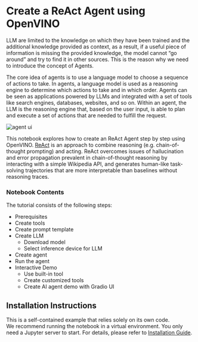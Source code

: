 # Create a ReAct Agent using OpenVINO

LLM are limited to the knowledge on which they have been trained and the additional knowledge provided as context, as a result, if a useful piece of information is missing the provided knowledge, the model cannot “go around” and try to find it in other sources. This is the reason why we need to introduce the concept of Agents.

The core idea of agents is to use a language model to choose a sequence of actions to take. In agents, a language model is used as a reasoning engine to determine which actions to take and in which order. Agents can be seen as applications powered by LLMs and integrated with a set of tools like search engines, databases, websites, and so on. Within an agent, the LLM is the reasoning engine that, based on the user input, is able to plan and execute a set of actions that are needed to fulfill the request.

![agent ui](https://github.com/openvinotoolkit/openvino_notebooks/assets/91237924/2abb2389-e612-4599-82c6-64cdac259120)

This notebook explores how to create an ReAct Agent step by step using OpenVINO. [ReAct](https://arxiv.org/abs/2210.03629) is an approach to combine reasoning (e.g. chain-of-thought prompting) and acting. ReAct overcomes issues of hallucination and error propagation prevalent in chain-of-thought reasoning by interacting with a simple Wikipedia API, and generates human-like task-solving trajectories that are more interpretable than baselines without reasoning traces. 


### Notebook Contents

The tutorial consists of the following steps:

- Prerequisites
- Create tools
- Create prompt template
- Create LLM
  - Download model
  - Select inference device for LLM
- Create agent
- Run the agent
- Interactive Demo
  - Use built-in tool
  - Create customized tools
  - Create AI agent demo with Gradio UI

## Installation Instructions

This is a self-contained example that relies solely on its own code.</br>
We recommend  running the notebook in a virtual environment. You only need a Jupyter server to start.
For details, please refer to [Installation Guide](../../README.md).
